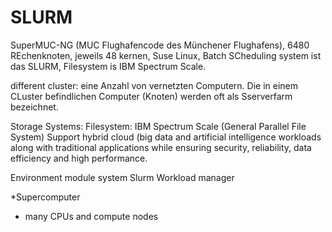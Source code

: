 # SLURM

SuperMUC-NG (MUC Flughafencode des Münchener Flughafens), 6480 REchenknoten, jeweils 48 kernen, Suse Linux, Batch SCheduling system ist das SLURM, Filesystem is IBM Spectrum Scale. 

different cluster: eine Anzahl von vernetzten Computern. Die in einem CLuster befindlichen Computer (Knoten) werden oft als Sserverfarm bezeichnet. 

Storage Systems: Filesystem: IBM Spectrum Scale (General Parallel File System)
  Support hybrid cloud (big data and artificial intelligence workloads along with traditional applications while ensuring security, reliability, data efficiency and high performance. 
  
Environment module system 
Slurm Workload manager

*Supercomputer
  * many CPUs and compute nodes
